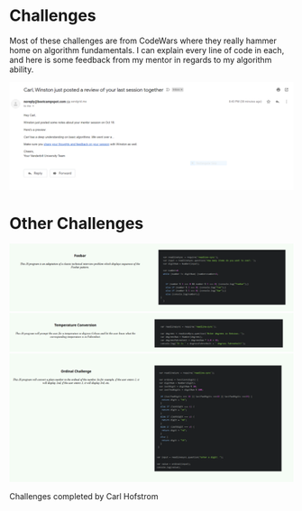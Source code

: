 # Challenges

Most of these challenges are from CodeWars where they really hammer home on algorithm fundamentals. I can explain every line of code in each, and here is some feedback from my mentor in regards to my algorithm ability.

![](Images/AlgorithmSuccess.PNG)

# Other Challenges

![](Images/FooBar.PNG)
![](Images/TempConv.PNG)
![](Images/Ordinal.PNG)

Challenges completed by Carl Hofstrom 

